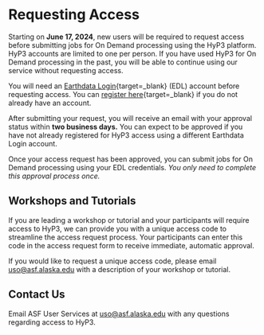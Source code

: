 # Requesting Access

<!-- TODO TOOL-2787: update this language after the feature has been released -->
Starting on **June 17, 2024**, new users will be required to request access
before submitting jobs for On Demand processing using the HyP3 platform.
HyP3 accounts are limited to one per person.
If you have used HyP3 for On Demand processing in the past, you will be able to continue using our service without requesting access.

<!-- TODO TOOL-2787: uncomment the following line and add button link: -->
<!-- [Request Access](#){ .md-button .md-button--primary .middle } -->

You will need an [Earthdata Login](https://urs.earthdata.nasa.gov/ 'https://urs.earthdata.nasa.gov/' ){target=_blank} 
(EDL) account before requesting access.
You can [register here](https://urs.earthdata.nasa.gov/users/new 'https://urs.earthdata.nasa.gov/users/new' ){target=_blank}
if you do not already have an account.

After submitting your request, you will receive an email with your approval status within **two business days.**
You can expect to be approved if you have not already registered for HyP3 access
using a different Earthdata Login account.

Once your access request has been approved, you can submit jobs for On Demand processing using your EDL credentials. 
*You only need to complete this approval process once.* 

<!-- TODO TOOL-2787: uncomment this block: -->
<!-- !!! tip "Existing HyP3 users do not need to request access"

    Existing On Demand users (i.e. users who signed up before June 17, 2024) do *not* need to undergo this process.
    If you are no longer able to process On Demand jobs and you believe you should still have access, you can either 
    submit an access request or email [uso@asf.alaska.edu](mailto:uso@asf.alaska.edu "uso@asf.alaska.edu") for more information.
-->

## Workshops and Tutorials

If you are leading a workshop or tutorial and your participants will require access to HyP3, 
we can provide you with a unique access code to streamline the access request process. Your participants can enter 
this code in the access request form to receive immediate, automatic approval.

If you would like to request a unique access code, please email 
[uso@asf.alaska.edu](mailto:uso@asf.alaska.edu "uso@asf.alaska.edu") with a description of your workshop or tutorial.

## Contact Us

Email ASF User Services at [uso@asf.alaska.edu](mailto:uso@asf.alaska.edu "uso@asf.alaska.edu") with any questions 
regarding access to HyP3. 
